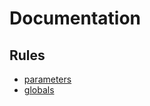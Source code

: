 Documentation
=============

Rules
-----
- [parameters](rules/parameters.md)
- [globals](rules/globals.md)